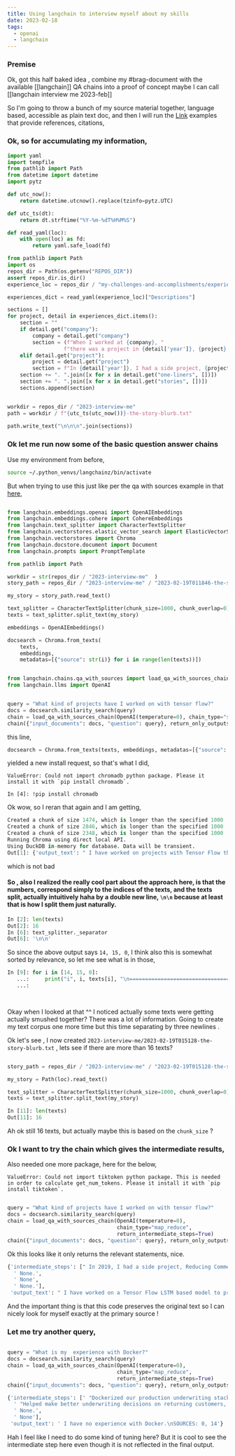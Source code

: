 ```yaml
---
title: Using langchain to interview myself about my skills
date: 2023-02-18
tags:
  - openai
  - langchain
---
```



### Premise
Ok, got this half baked idea , combine my #brag-document with the available [[langchain]] QA chains into a proof of concept maybe I can call [[langchain interview me 2023-feb]]

So I'm going to throw a bunch of my source material together, language based, accessible as plain text doc, and then I will run the  [Link](https://langchain.readthedocs.io/en/latest/modules/chains/combine_docs_examples/qa_with_sources.html) examples that provide references, citations,

### Ok, so for accumulating my information, 
 
```python
import yaml
import tempfile
from pathlib import Path
from datetime import datetime
import pytz

def utc_now():
    return datetime.utcnow().replace(tzinfo=pytz.UTC)

def utc_ts(dt):
    return dt.strftime("%Y-%m-%dT%H%M%S")

def read_yaml(loc):
    with open(loc) as fd:
        return yaml.safe_load(fd)

from pathlib import Path
import os
repos_dir = Path(os.getenv("REPOS_DIR"))
assert repos_dir.is_dir()      
experience_loc = repos_dir / "my-challenges-and-accomplishments/experience.yaml"

experiences_dict = read_yaml(experience_loc)["Descriptions"]

sections = []
for project, detail in experiences_dict.items():
    section = ""
    if detail.get("company"):
        company = detail.get("company")
        section = (f"When I worked at {company}, "
                  f"there was a project in {detail['year']}, {project}.")
    elif detail.get("project"):
        project = detail.get("project")
        section = f"In {detail['year']}, I had a side project, {project}. "
    section += ". ".join([x for x in detail.get("one-liners", [])])
    section += ". ".join([x for x in detail.get("stories", [])])
    sections.append(section)


workdir = repos_dir / "2023-interview-me"    
path = workdir / f"{utc_ts(utc_now())}-the-story-blurb.txt" 
    
path.write_text("\n\n\n".join(sections))

```

### Ok let me run now some of the basic question answer chains 
Use my environment from before, 

```sh
source ~/.python_venvs/langchainz/bin/activate

```

But when trying to use this just like per the qa with sources example in that [here](https://langchain.readthedocs.io/en/latest/modules/chains/combine_docs_examples/qa_with_sources.html),  

```python

from langchain.embeddings.openai import OpenAIEmbeddings
from langchain.embeddings.cohere import CohereEmbeddings
from langchain.text_splitter import CharacterTextSplitter
from langchain.vectorstores.elastic_vector_search import ElasticVectorSearch
from langchain.vectorstores import Chroma
from langchain.docstore.document import Document
from langchain.prompts import PromptTemplate

from pathlib import Path

workdir = str(repos_dir / "2023-interview-me"  )  
story_path = repos_dir / "2023-interview-me" / "2023-02-19T011846-the-story-blurb.txt"

my_story = story_path.read_text()

text_splitter = CharacterTextSplitter(chunk_size=1000, chunk_overlap=0)
texts = text_splitter.split_text(my_story)

embeddings = OpenAIEmbeddings()

docsearch = Chroma.from_texts(
    texts, 
    embeddings, 
    metadatas=[{"source": str(i)} for i in range(len(texts))])


from langchain.chains.qa_with_sources import load_qa_with_sources_chain
from langchain.llms import OpenAI


query = "What kind of projects have I worked on with tensor flow?"
docs = docsearch.similarity_search(query)
chain = load_qa_with_sources_chain(OpenAI(temperature=0), chain_type="stuff")
chain({"input_documents": docs, "question": query}, return_only_outputs=True)


```

this line,

```python
docsearch = Chroma.from_texts(texts, embeddings, metadatas=[{"source": str(i)} for i in range(len(texts))])

```

yielded a new install request, so that's what I did, 

```
ValueError: Could not import chromadb python package. Please it install it with `pip install chromadb`.

In [4]: !pip install chromadb
```

Ok wow, so I reran that again and I am getting, 

```python
Created a chunk of size 1474, which is longer than the specified 1000
Created a chunk of size 2846, which is longer than the specified 1000
Created a chunk of size 2348, which is longer than the specified 1000
Running Chroma using direct local API.
Using DuckDB in-memory for database. Data will be transient.
Out[1]: {'output_text': " I have worked on projects with Tensor Flow that involve predicting pilot's states of awareness, predicting bike share rider's destinations, and using Tensor Flow LSTM to answer questions about a CDC Covid dataset.\nSOURCES: 14, 15, 0"}

```

which is not bad

#### So , also I realized the really cool part about the approach here, is that the numbers, correspond simply to the indices of the texts, and the texts split, actually intuitively haha by a double new line, `\n\n` because at least that is how I split them just naturally. 

```python
In [2]: len(texts)
Out[2]: 16
In [6]: text_splitter._separator
Out[6]: '\n\n'

```

So since the above output says `14, 15, 0`, I think also this is somewhat sorted by relevance, so let me see what is in those, 

```python
In [9]: for i in [14, 15, 0]:
   ...:     print("i", i, texts[i], "\n===================================================\n\n")
   ...: 

      
```

Okay when I looked at that ^^ I noticed actually some texts were getting actually smushed together? There was a lot of information. Going to create my text corpus one more time but this time separating by three newlines . 

Ok let's see , I now created `2023-interview-me/2023-02-19T015128-the-story-blurb.txt` , lets see if there are more than 16 texts? 

```python

story_path = repos_dir / "2023-interview-me" / "2023-02-19T015128-the-story-blurb.txt"

my_story = Path(loc).read_text()

text_splitter = CharacterTextSplitter(chunk_size=1000, chunk_overlap=0)
texts = text_splitter.split_text(my_story)

In [11]: len(texts)
Out[11]: 16
```

Ah ok still 16 texts, but actually maybe this is based on the `chunk_size` ?

### Ok I want to try the chain which gives the intermediate results, 
Also needed one more package, here for the below, 

```
ValueError: Could not import tiktoken python package. This is needed in order to calculate get_num_tokens. Please it install it with `pip install tiktoken`.
```

```python

query = "What kind of projects have I worked on with tensor flow?"
docs = docsearch.similarity_search(query)
chain = load_qa_with_sources_chain(OpenAI(temperature=0), 
                                   chain_type="map_reduce", 
                                   return_intermediate_steps=True)
chain({"input_documents": docs, "question": query}, return_only_outputs=True)
```

Ok this looks like it only returns the relevant statements, nice. 

```python
{'intermediate_steps': [" In 2019, I had a side project, Reducing Commercial Aviation Fatalities (kaggle). Designed and built a Tensor Flow LSTM based model to predict pilot's states of awareness, given time series physiological data.",
  ' None.',
  ' None',
  ' None.'],
 'output_text': " I have worked on a Tensor Flow LSTM based model to predict pilot's states of awareness, given time series physiological data.\nSOURCES: 14"}

```

And the important thing is that this code preserves the original text so I can nicely look for myself exactly at the primary source !

### Let me try another query, 

```python

query = "What is my  experience with Docker?"
docs = docsearch.similarity_search(query)
chain = load_qa_with_sources_chain(OpenAI(temperature=0), 
                                   chain_type="map_reduce", 
                                   return_intermediate_steps=True)
chain({"input_documents": docs, "question": query}, return_only_outputs=True)

{'intermediate_steps': [' "Dockerized our production underwriting stack and split from the main company git repo to give us the flexibility to deploy both scikit learn and XGBoost models with AWS SageMaker."',
  ' "Helped make better underwriting decisions on returning customers, by optimizing /re-engineering /versioning our SQL based logistic regression model, with a python + Docker + SQL pipeline, cutting runtime from 6+ hours to under an hour."',
  ' None.',
  ' None'],
 'output_text': ' I have no experience with Docker.\nSOURCES: 0, 14'}

```

Hah I feel like I need to do some kind of tuning here? But it is cool to see the intermediate step here even though it is not reflected in the final output.

